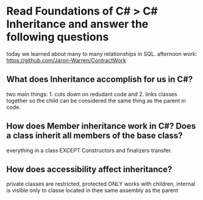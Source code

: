 # Read Foundations of C# > C# Inheritance and answer the following questions

today we learned about many to many relationships in SQL. afternoon work: https://github.com/Jaron-Warren/ContractWork

## What does Inheritance accomplish for us in C#?

two main things: 1. cuts down on redudant code and 2. links classes together so the child can be considered the same thing as the parent in code.

## How does Member inheritance work in C#? Does a class inherit all members of the base class?

 everything in a class EXCEPT Constructors and finalizers transfer.

## How does accessibility affect inheritance?

private classes are restricted, protected ONLY works with children, internal is visible only to classe located in thee same assembly as the parent